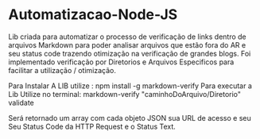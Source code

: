 # Automatizacao-Node-JS

Lib criada para automatizar o processo de verificação de links dentro de arquivos Markdown para poder analisar arquivos que estão fora do AR e seu status code trazendo otimização na verificação de grandes blogs. Foi implementado verificação por Diretorios e Arquivos Especificos para facilitar a utilização / otimização.

Para Instalar A LIB utilize : npm install -g markdown-verify
Para executar a Lib Utilize no terminal: markdown-verify "caminhoDoArquivo/Diretorio" validate

Será retornado um array com cada objeto JSON sua URL de acesso e seu Seu Status Code da HTTP Request e o Status Text.
